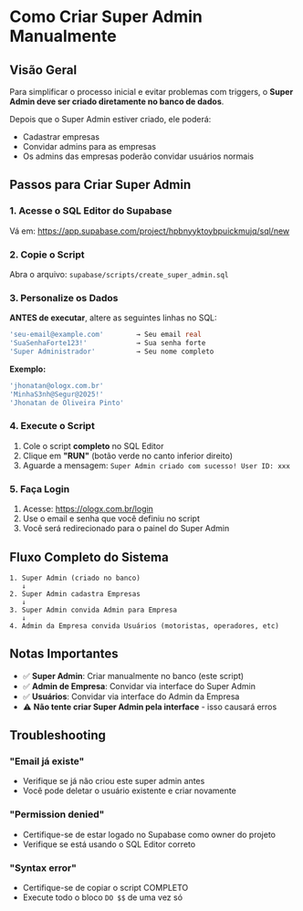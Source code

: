 # Como Criar Super Admin Manualmente

## Visão Geral

Para simplificar o processo inicial e evitar problemas com triggers, o **Super Admin deve ser criado diretamente no banco de dados**.

Depois que o Super Admin estiver criado, ele poderá:
- Cadastrar empresas
- Convidar admins para as empresas
- Os admins das empresas poderão convidar usuários normais

## Passos para Criar Super Admin

### 1. Acesse o SQL Editor do Supabase

Vá em: https://app.supabase.com/project/hpbnyyktoybpuickmujq/sql/new

### 2. Copie o Script

Abra o arquivo: `supabase/scripts/create_super_admin.sql`

### 3. Personalize os Dados

**ANTES de executar**, altere as seguintes linhas no SQL:

```sql
'seu-email@example.com'        → Seu email real
'SuaSenhaForte123!'            → Sua senha forte
'Super Administrador'          → Seu nome completo
```

**Exemplo:**
```sql
'jhonatan@ologx.com.br'
'MinhaS3nh@Segur@2025!'
'Jhonatan de Oliveira Pinto'
```

### 4. Execute o Script

1. Cole o script **completo** no SQL Editor
2. Clique em **"RUN"** (botão verde no canto inferior direito)
3. Aguarde a mensagem: `Super Admin criado com sucesso! User ID: xxx`

### 5. Faça Login

1. Acesse: https://ologx.com.br/login
2. Use o email e senha que você definiu no script
3. Você será redirecionado para o painel do Super Admin

## Fluxo Completo do Sistema

```
1. Super Admin (criado no banco)
   ↓
2. Super Admin cadastra Empresas
   ↓
3. Super Admin convida Admin para Empresa
   ↓
4. Admin da Empresa convida Usuários (motoristas, operadores, etc)
```

## Notas Importantes

- ✅ **Super Admin**: Criar manualmente no banco (este script)
- ✅ **Admin de Empresa**: Convidar via interface do Super Admin
- ✅ **Usuários**: Convidar via interface do Admin da Empresa
- ⚠️ **Não tente criar Super Admin pela interface** - isso causará erros

## Troubleshooting

### "Email já existe"
- Verifique se já não criou este super admin antes
- Você pode deletar o usuário existente e criar novamente

### "Permission denied"
- Certifique-se de estar logado no Supabase como owner do projeto
- Verifique se está usando o SQL Editor correto

### "Syntax error"
- Certifique-se de copiar o script COMPLETO
- Execute todo o bloco `DO $$` de uma vez só

